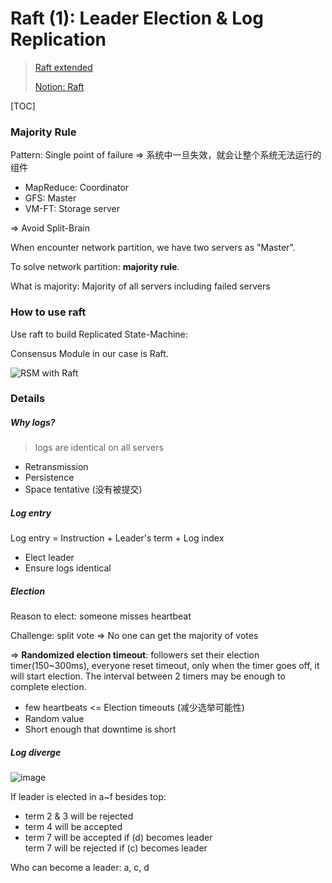 # Raft (1): Leader Election & Log Replication

> [Raft extended](https://pdos.csail.mit.edu/6.824/papers/raft-extended.pdf)
>
> [Notion: Raft](https://www.notion.so/huangfeiyu/Raft-13a975067399457d841546d699872a6f)

[TOC]

### Majority Rule

Pattern: Single point of failure => 系统中一旦失效，就会让整个系统无法运行的组件

* MapReduce: Coordinator
* GFS: Master
* VM-FT: Storage server

=> Avoid Split-Brain

When encounter network partition, we have two servers as "Master".

To solve network partition: **majority rule**.

What is majority: Majority of all servers including failed servers

### How to use raft

Use raft to build Replicated State-Machine:

Consensus Module in our case is Raft.

![RSM with Raft](https://user-images.githubusercontent.com/70138429/203718066-58de140c-9c9a-40c4-8604-6473bb2992c6.png)

### Details

##### Why logs?

> logs are identical on all servers

* Retransmission
* Persistence
* Space tentative (没有被提交)

##### Log entry

Log entry = Instruction + Leader's term + Log index

* Elect leader
* Ensure logs identical

##### Election

Reason to elect: someone misses heartbeat

Challenge: split vote => No one can get the majority of votes

=> **Randomized election timeout**: followers set their election timer(150~300ms), everyone reset timeout, only when the timer goes off, it will start election. The interval between 2 timers may be enough to complete election.

* few heartbeats <= Election timeouts (减少选举可能性)
* Random value
* Short enough that downtime is short

##### Log diverge

![image](https://user-images.githubusercontent.com/70138429/203726244-175009f2-c119-4f05-b59b-591d0daae74d.png)

If leader is elected in a~f besides top:

* term 2 & 3 will be rejected
* term 4 will be accepted
* term 7 will be accepted if (d) becomes leader<br/>term 7 will be rejected if (c) becomes leader

Who can become a leader: a, c, d

